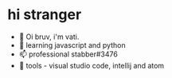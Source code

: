 # hi stranger
- 👋 Oi bruv, i'm vati.
- 🏫 learning javascript and python
- 📫 professional stabber#3476
- 🔨 tools - visual studio code, intellij and atom

